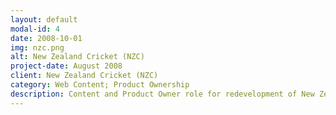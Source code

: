 ```yaml
---
layout: default
modal-id: 4
date: 2008-10-01
img: nzc.png
alt: New Zealand Cricket (NZC)
project-date: August 2008
client: New Zealand Cricket (NZC)
category: Web Content; Product Ownership
description: Content and Product Owner role for redevelopment of New Zealand Cricket's website.
---
```

